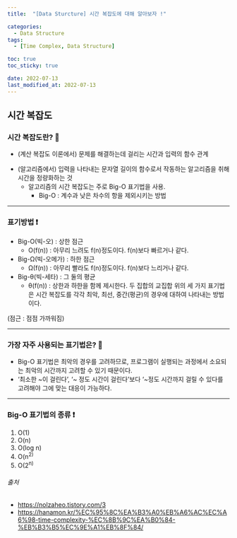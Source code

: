 ```yaml
---
title:  "[Data Sturcture] 시간 복잡도에 대해 알아보자 !" 

categories:
  - Data Structure
tags:
  - [Time Complex, Data Structure]

toc: true
toc_sticky: true

date: 2022-07-13
last_modified_at: 2022-07-13
---
```


## 시간 복잡도

### 시간 복잡도란?  🔎
- (계산 복잡도 이론에서) 문제를 해결하는데 걸리는 시간과 입력의 함수 관계
* (알고리즘에서) 입력을 나타내는 문자열 길이의 함수로서 작동하는 알고리즘을 취해 시간을 정량화하는 것
    * 알고리즘의 시간 복잡도는 주로 Big-O 표기법을 사용.
        * Big-O : 계수과 낮은 차수의 항을 제외시키는 방법

***

### 표기방법 ❗️
- Big-O(빅-오) : 상한 점근
    - O(f(n)) : 아무리 느려도 f(n)정도이다. f(n)보다 빠르거나 같다.
- Big-Ω(빅-오메가) : 하한 점근
    - Ω(f(n)) : 아무리 빨라도 f(n)정도이다. f(n)보다 느리거나 같다.
- Big-θ(빅-세타) : 그 둘의 평균
    - θ(f(n)) : 상한과 하한을 함께 제시한다. 두 집합의 교집합
위의 세 가지 표기법은 시간 복잡도를 각각 최악, 최선, 중간(평균)의 경우에 대하여 나타내는 방법이다.

(점근 : 점점 가까워짐)

***

### 가장 자주 사용되는 표기법은? 🔎
- Big-O 표기법은 최악의 경우를 고려하므로, 프로그램이 실행되는 과정에서 소요되는 최악의 시간까지 고려할 수 있기 때문이다.
- ‘최소한 ~이 걸린다’, ‘~ 정도 시간이 걸린다’보다 ‘~정도 시간까지 걸릴 수 있다를 고려해야 그에 맞는 대응이 가능하다.

***

### Big-O 표기법의 종류 ❗️
1. O(1)
2. O(n)
3. O(log n)
4. O(n<sup>2)
5. O(2<sup>n)



###### 출처
- https://nolzaheo.tistory.com/3
- https://hanamon.kr/%EC%95%8C%EA%B3%A0%EB%A6%AC%EC%A6%98-time-complexity-%EC%8B%9C%EA%B0%84-%EB%B3%B5%EC%9E%A1%EB%8F%84/